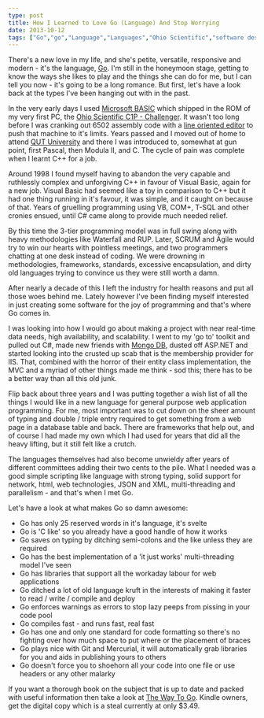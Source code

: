 ```yaml
---
type: post
title: How I Learned to Love Go (Language) And Stop Worrying
date: 2013-10-12
tags: ["Go","go","Language","Languages","Ohio Scientific","software design","Software Development","Visual Basic"]
---
```


There's a new love in my life, and she's petite, versatile, responsive and modern - it's the language, [Go](http://golang.org/ "Go Language"). I'm still in the honeymoon stage, getting to know the ways she likes to play and the things she can do for me, but I can tell you now - it's going to be a long romance. But first, let's have a look back at the types I've been hanging out with in the past.

In the very early days I used [Microsoft BASIC](http://en.wikipedia.org/wiki/Microsoft_BASIC "Wikipedia - Microsoft BASIC") which shipped in the ROM of my very first PC, the [Ohio Scientific C1P - Challenger](http://en.wikipedia.org/wiki/Ohio_Scientific#Challenger "Ohio Scientific Challenger"). It wasn't too long before I was cranking out 6502 assembly code with a [line oriented editor](http://en.wikipedia.org/wiki/Line_editor "Line Oriented Editor") to push that machine to it's limits. Years passed and I moved out of home to attend [QUT University](http://www.qut.edu.au/ "Queensland University of Technology") and there I was introduced to, somewhat at gun point, first Pascal, then Modula II, and C. The cycle of pain was complete when I learnt C++ for a job.

Around 1998 I found myself having to abandon the very capable and ruthlessly complex and unforgiving C++ in favour of Visual Basic, again for a new job. Visual Basic had seemed like a toy in comparison to C++ but it had one thing running in it's favour, it was simple, and it caught on because of that. Years of gruelling programming using VB, COM+, T-SQL and other cronies ensued, until C# came along to provide much needed relief.

By this time the 3-tier programming model was in full swing along with heavy methodologies like Waterfall and RUP. Later, SCRUM and Agile would try to win our hearts with pointless meetings, and two programmers chatting at one desk instead of coding. We were drowning in methodologies, frameworks, standards, excessive encapsulation, and dirty old languages trying to convince us they were still worth a damn.

After nearly a decade of this I left the industry for health reasons and put all those woes behind me. Lately however I've been finding myself interested in just creating some software for the joy of programming and that's where Go comes in.

I was looking into how I would go about making a project with near real-time data needs, high availability, and scalability. I went to my 'go to' toolkit and pulled out C#, made new friends with [Mongo DB](http://www.mongodb.org/ "Mongo DB"), dusted off ASP.NET and started looking into the crusted up scab that is the membership provider for IIS. That, combined with the horror of their entity class implementation, the MVC and a myriad of other things made me think - sod this; there has to be a better way than all this old junk.

Flip back about three years and I was putting together a wish list of all the things I would like in a new language for general purpose web application programming. For me, most important was to cut down on the sheer amount of typing and double / triple entry required to get something from a web page in a database table and back. There are frameworks that help out, and of course I had made my own which I had used for years that did all the heavy lifting, but it still felt like a crutch.

The languages themselves had also become unwieldy after years of different committees adding their two cents to the pile. What I needed was a good simple scripting like language with strong typing, solid support for network, html, web technologies, JSON and XML, multi-threading and parallelism - and that's when I met Go.

Let's have a look at what makes Go so damn awesome:

* Go has only 25 reserved words in it's language, it's svelte
* Go is 'C like' so you already have a good handle of how it works
* Go saves on typing by ditching semi-colons and the like unless they are required
* Go has the best implementation of a 'it just works' multi-threading model I've seen
* Go has libraries that support all the workaday labour for web applications
* Go ditched a lot of old language kruft in the interests of making it faster to read / write / compile and deploy
* Go enforces warnings as errors to stop lazy peeps from pissing in your code pool
* Go compiles fast - and runs fast, real fast
* Go has one and only one standard for code formatting so there's no fighting over how much space to put where or the placement of braces
* Go plays nice with Git and Mercurial, it will automatically grab libraries for you and aids in publishing yours to others
* Go doesn't force you to shoehorn all your code into one file or use headers or any other malarky

If you want a thorough book on the subject that is up to date and packed with useful information then take a look at [The Way To Go](http://www.amazon.com/gp/product/B0083RVAJW/ref=as_li_ss_tl?ie=UTF8&camp=1789&creative=390957&creativeASIN=B0083RVAJW&linkCode=as2&tag=ivanhawkesper-20 "Amazon - The Way to Go: A Thorough Introduction to the Go Programming Language"). Kindle owners, get the digital copy which is a steal currently at only $3.49.